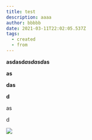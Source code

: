 ```yaml
---
title: test
description: aaaa
author: bbbbb
date: 2021-03-11T22:02:05.537Z
tags:
  - created
  - from
---
```

**asdasd*asdasd*as**

**as**

**das**

**d**

as

d

![](/static/img/icon.svg)